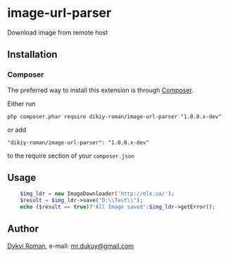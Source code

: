 # image-url-parser
Download image from remote host


## Installation

### Composer

The preferred way to install this extension is through [Composer](http://getcomposer.org/).

Either run

```
php composer.phar require dikiy-roman/image-url-parser "1.0.0.x-dev"
```

or add

```
"dikiy-roman/image-url-parser": "1.0.0.x-dev"
```

to the require section of your ```composer.json```

## Usage

```php
    $img_ldr = new ImageDownloader('http://olx.ua/');
    $result = $img_ldr->save("D:\\Test\\");
    echo ($result == true)?'All Image saved':$img_ldr->getError();
```

## Author

[Dykyi Roman](https://github.com/dikiy-roman/), e-mail: [mr.dukuy@gmail.com](mailto:mr.dukuy@gmail.com)
